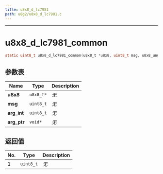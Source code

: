```yaml
---
title: u8x8_d_lc7981
path: u8g2/u8x8_d_lc7981.c
---
```

--------------------------------------------------
# u8x8_d_lc7981_common

```c
static uint8_t u8x8_d_lc7981_common(u8x8_t *u8x8, uint8_t msg, u8x8_unused uint8_t arg_int, void *arg_ptr)
```


## 参数表

Name | Type | Description
-----|------|--------------
**u8x8**|`u8x8_t*`| *无*
**msg**|`uint8_t`| *无*
**arg_int**|`uint8_t`| *无*
**arg_ptr**|`void*`| *无*

## 返回值

No. | Type | Description
----|------|--------------
1 |`uint8_t`| *无*


